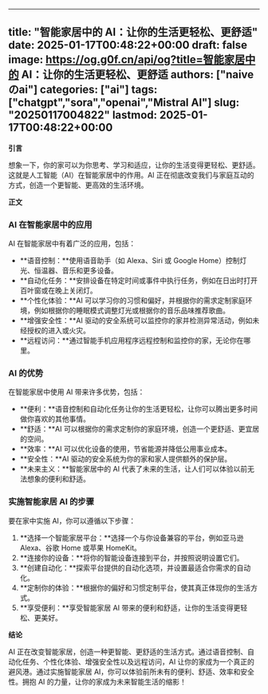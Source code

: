 
---
title: "智能家居中的 AI：让你的生活更轻松、更舒适"
date: 2025-01-17T00:48:22+00:00
draft: false
image: https://og.g0f.cn/api/og?title=智能家居中的 AI：让你的生活更轻松、更舒适
authors: ["naiveのai"]
categories: ["ai"]
tags: ["chatgpt","sora","openai","Mistral AI"]
slug: "20250117004822"
lastmod: 2025-01-17T00:48:22+00:00
---
**引言**

想象一下，你的家可以为你思考、学习和适应，让你的生活变得更轻松、更舒适。这就是人工智能（AI）在智能家居中的作用。AI 正在彻底改变我们与家庭互动的方式，创造一个更智能、更高效的生活环境。

**正文**

### AI 在智能家居中的应用

AI 在智能家居中有着广泛的应用，包括：

- **语音控制：**使用语音助手（如 Alexa、Siri 或 Google Home）控制灯光、恒温器、音乐和更多设备。
- **自动化任务：**安排设备在特定时间或事件中执行任务，例如在日出时打开百叶窗或在晚上关闭灯。
- **个性化体验：**AI 可以学习你的习惯和偏好，并根据你的需求定制家庭环境，例如根据你的睡眠模式调整灯光或根据你的音乐品味推荐歌曲。
- **增强安全性：**AI 驱动的安全系统可以监控你的家并检测异常活动，例如未经授权的进入或火灾。
- **远程访问：**通过智能手机应用程序远程控制和监控你的家，无论你在哪里。

### AI 的优势

在智能家居中使用 AI 带来许多优势，包括：

- **便利：**语音控制和自动化任务让你的生活更轻松，让你可以腾出更多时间做你喜欢的其他事情。
- **舒适：**AI 可以根据你的需求定制你的家庭环境，创造一个更舒适、更宜居的空间。
- **效率：**AI 可以优化设备的使用，节省能源并降低公用事业成本。
- **安全性：**AI 驱动的安全系统为你的家和家人提供额外的保护层。
- **未来主义：**智能家居中的 AI 代表了未来的生活，让人们可以体验以前无法想象的便利和舒适。

### 实施智能家居 AI 的步骤

要在家中实施 AI，你可以遵循以下步骤：

1. **选择一个智能家居平台：**选择一个与你设备兼容的平台，例如亚马逊 Alexa、谷歌 Home 或苹果 HomeKit。
2. **连接你的设备：**将你的智能设备连接到平台，并按照说明设置它们。
3. **创建自动化：**探索平台提供的自动化选项，并设置最适合你需求的自动化。
4. **定制你的体验：**根据你的偏好和习惯定制平台，使其真正体现你的生活方式。
5. **享受便利：**享受智能家居 AI 带来的便利和舒适，让你的生活变得更轻松、更美好。

**结论**

AI 正在改变智能家居，创造一种更智能、更舒适的生活方式。通过语音控制、自动化任务、个性化体验、增强安全性以及远程访问，AI 让你的家成为一个真正的避风港。通过实施智能家居 AI，你可以体验前所未有的便利、舒适、效率和安全性。拥抱 AI 的力量，让你的家成为未来智能生活的缩影！